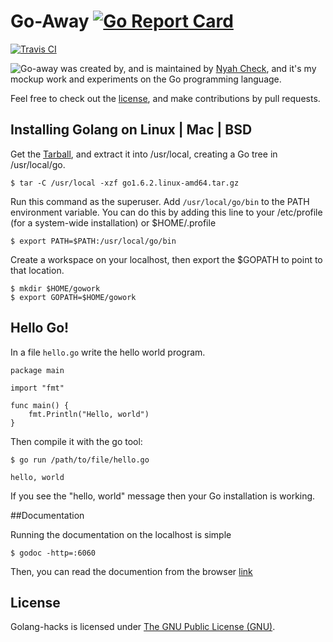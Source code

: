 Go-Away [![Go Report Card](https://goreportcard.com/badge/github.com/Ch3ck/Go-Away)](https://goreportcard.com/report/github.com/Ch3ck/Go-Away)
=======
[![Travis CI](https://travis-ci.com/Ch3ck/Go-Away.svg?token=GwAmyd4534EQBN7d9ZzP&branch=master)](https://travis-ci.com/Ch3ck/Go-Away)


![Go-away](doc/logo.png "Gopher") was created by, and is maintained by [Nyah Check](https://github.com/Ch3ck), and it's my mockup work and experiments on the Go programming language.

Feel free to check out the [license](LICENSE), and make contributions by pull requests.


## Installing Golang on Linux | Mac | BSD

Get the [Tarball](https://golang.org/doc/install?download=go1.6.2.linux-amd64.tar.gz), and extract it into /usr/local, creating a Go tree in /usr/local/go.

```
$ tar -C /usr/local -xzf go1.6.2.linux-amd64.tar.gz
```

Run this command as the superuser. Add `/usr/local/go/bin` to the PATH environment variable. You can do this by adding this line to your /etc/profile (for a system-wide installation) or $HOME/.profile

```
$ export PATH=$PATH:/usr/local/go/bin
```

Create a workspace on your localhost, then export the $GOPATH to point to that location.

```
$ mkdir $HOME/gowork
$ export GOPATH=$HOME/gowork

```


## Hello Go!

In a file `hello.go` write the hello world program.

```
package main

import "fmt"

func main() {
	fmt.Println("Hello, world")
}
```

Then compile it with the go tool:

```
$ go run /path/to/file/hello.go

hello, world

```
If you see the "hello, world" message then your Go installation is working.

##Documentation

Running the documentation on the localhost is simple

```
$ godoc -http=:6060

```
Then, you can read the documention from the browser [link](http://localhost:6060)

## License

Golang-hacks is licensed under [The GNU Public License (GNU)](LICENSE).

